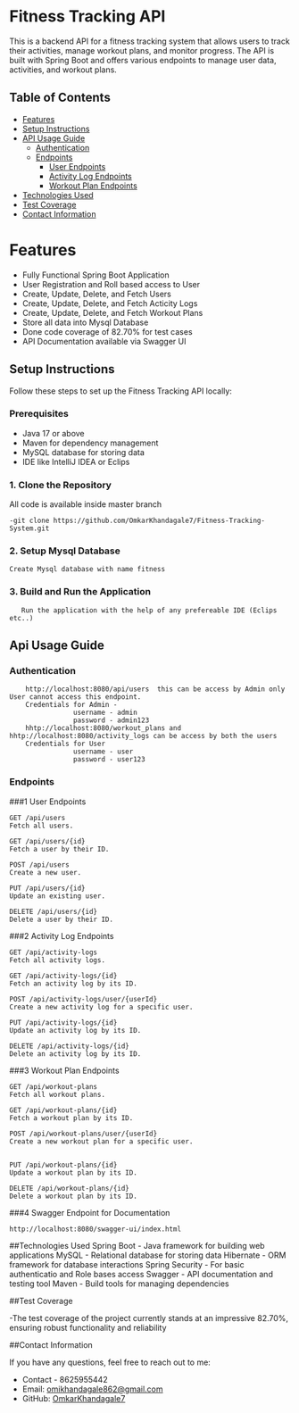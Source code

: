 # Fitness Tracking API

This is a backend API for a fitness tracking system that allows users to track their activities, manage workout plans, and monitor progress. The API is built with Spring Boot and offers various endpoints to manage user data, activities, and workout plans.

## Table of Contents
- [Features](#features)
- [Setup Instructions](#setup-instructions)
- [API Usage Guide](#api-usage-guide)
  - [Authentication](#authentication)
  - [Endpoints](#endpoints)
    - [User Endpoints](#user-endpoints)
    - [Activity Log Endpoints](#activity-log-endpoints)
    - [Workout Plan Endpoints](#workout-plan-endpoints)
- [Technologies Used](#technologies-used)
- [Test Coverage](#test-coverage)
- [Contact Information](#contact)

# Features
- Fully Functional Spring Boot Application
- User Registration and Roll based access to User
- Create, Update, Delete, and Fetch Users
- Create, Update, Delete, and Fetch Acticity Logs
- Create, Update, Delete, and Fetch Workout Plans
- Store all data into Mysql Database
- Done code coverage of 82.70% for test cases
- API Documentation available via Swagger UI

## Setup Instructions

Follow these steps to set up the Fitness Tracking API locally:

### Prerequisites

- Java 17 or above
- Maven for dependency management
- MySQL database for storing data
- IDE like IntelliJ IDEA or Eclips

### 1. Clone the Repository

All code is available inside master branch

    -git clone https://github.com/OmkarKhandagale7/Fitness-Tracking-System.git


### 2. Setup Mysql Database

    Create Mysql database with name fitness

### 3. Build and Run the Application
       Run the application with the help of any prefereable IDE (Eclips etc..) 
    
## Api Usage Guide 
### Authentication 
        http://localhost:8080/api/users  this can be access by Admin only User cannot access this endpoint. 
        Credentials for Admin - 
                    username - admin
                    password - admin123
        hhtp://localhost:8080/workout_plans and hhtp://localhost:8080/activity_logs can be access by both the users 
        Credentials for User 
                    username - user 
                    password - user123
        
### Endpoints

###1 User Endpoints
    
    GET /api/users
    Fetch all users.
    
    GET /api/users/{id}
    Fetch a user by their ID.
    
    POST /api/users
    Create a new user.
    
    PUT /api/users/{id}
    Update an existing user.

    DELETE /api/users/{id}
    Delete a user by their ID.

###2 Activity Log Endpoints
    
    GET /api/activity-logs
    Fetch all activity logs.
    
    GET /api/activity-logs/{id}
    Fetch an activity log by its ID.
    
    POST /api/activity-logs/user/{userId}
    Create a new activity log for a specific user.
    
    PUT /api/activity-logs/{id}
    Update an activity log by its ID.
    
    DELETE /api/activity-logs/{id}
    Delete an activity log by its ID.

###3 Workout Plan Endpoints
    
    GET /api/workout-plans
    Fetch all workout plans.
    
    GET /api/workout-plans/{id}
    Fetch a workout plan by its ID.
    
    POST /api/workout-plans/user/{userId}
    Create a new workout plan for a specific user.
    
    
    PUT /api/workout-plans/{id}
    Update a workout plan by its ID.
    
    DELETE /api/workout-plans/{id}
    Delete a workout plan by its ID.

###4 Swagger Endpoint for Documentation

    http://localhost:8080/swagger-ui/index.html



##Technologies Used
Spring Boot - Java framework for building web applications
MySQL - Relational database for storing data
Hibernate - ORM framework for database interactions
Spring Security - For basic authenticatio and Role bases access 
Swagger - API documentation and testing tool
Maven - Build tools for managing dependencies


##Test Coverage 

-The test coverage of the project currently stands at an impressive 82.70%, ensuring robust functionality and reliability

##Contact Information

If you have any questions, feel free to reach out to me:

- Contact - 8625955442
- Email: omikhandagale862@gmail.com
- GitHub: [OmkarKhandagale7](https://github.com/OmkarKhandagale7)

